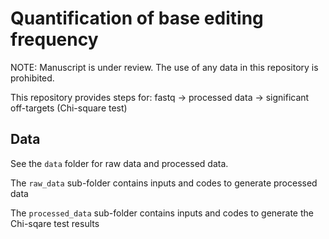# Quantification of base editing frequency

NOTE: Manuscript is under review. The use of any data in this repository is prohibited. 

This repository provides steps for: fastq -> processed data -> significant off-targets (Chi-square test)

## Data

See the `data` folder for raw data and processed data.

The `raw_data` sub-folder contains inputs and codes to generate processed data

The `processed_data` sub-folder contains inputs and codes to generate the Chi-sqare test results


